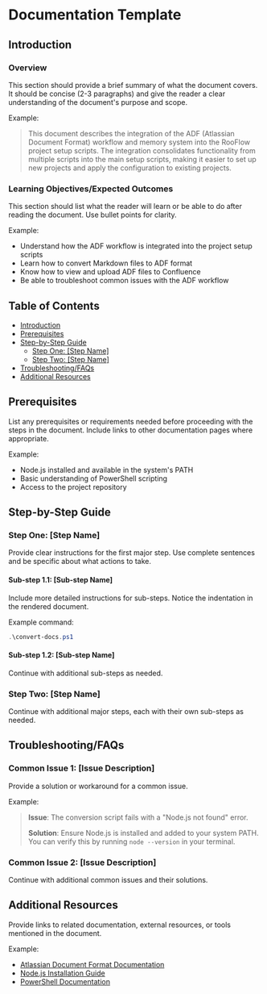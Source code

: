 # Documentation Template

## Introduction

### Overview
This section should provide a brief summary of what the document covers. It should be concise (2-3 paragraphs) and give the reader a clear understanding of the document's purpose and scope.

Example:
> This document describes the integration of the ADF (Atlassian Document Format) workflow and memory system into the RooFlow project setup scripts. The integration consolidates functionality from multiple scripts into the main setup scripts, making it easier to set up new projects and apply the configuration to existing projects.

### Learning Objectives/Expected Outcomes
This section should list what the reader will learn or be able to do after reading the document. Use bullet points for clarity.

Example:
* Understand how the ADF workflow is integrated into the project setup scripts
* Learn how to convert Markdown files to ADF format
* Know how to view and upload ADF files to Confluence
* Be able to troubleshoot common issues with the ADF workflow

## Table of Contents
- [Introduction](#introduction)
- [Prerequisites](#prerequisites)
- [Step-by-Step Guide](#step-by-step-guide)
  - [Step One: [Step Name]](#step-one-step-name)
  - [Step Two: [Step Name]](#step-two-step-name)
- [Troubleshooting/FAQs](#troubleshootingfaqs)
- [Additional Resources](#additional-resources)

## Prerequisites
List any prerequisites or requirements needed before proceeding with the steps in the document. Include links to other documentation pages where appropriate.

Example:
* Node.js installed and available in the system's PATH
* Basic understanding of PowerShell scripting
* Access to the project repository

## Step-by-Step Guide

### Step One: [Step Name]
Provide clear instructions for the first major step. Use complete sentences and be specific about what actions to take.

#### Sub-step 1.1: [Sub-step Name]
Include more detailed instructions for sub-steps. Notice the indentation in the rendered document.

Example command:
```powershell
.\convert-docs.ps1
```

#### Sub-step 1.2: [Sub-step Name]
Continue with additional sub-steps as needed.

### Step Two: [Step Name]
Continue with additional major steps, each with their own sub-steps as needed.

## Troubleshooting/FAQs

### Common Issue 1: [Issue Description]
Provide a solution or workaround for a common issue.

Example:
> **Issue**: The conversion script fails with a "Node.js not found" error.
> 
> **Solution**: Ensure Node.js is installed and added to your system PATH. You can verify this by running `node --version` in your terminal.

### Common Issue 2: [Issue Description]
Continue with additional common issues and their solutions.

## Additional Resources
Provide links to related documentation, external resources, or tools mentioned in the document.

Example:
* [Atlassian Document Format Documentation](https://developer.atlassian.com/cloud/jira/platform/apis/document/structure/)
* [Node.js Installation Guide](https://nodejs.org/en/download/)
* [PowerShell Documentation](https://docs.microsoft.com/en-us/powershell/)